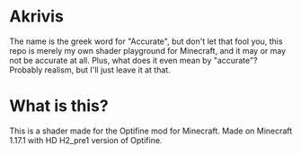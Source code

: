 # Akrivis
The name is the greek word for "Accurate", but don't let that fool you, this repo is merely my own shader playground for Minecraft, and it may or may not be accurate at all.
Plus, what does it even mean by "accurate"? Probably realism, but I'll just leave it at that.

# What is this?
This is a shader made for the Optifine mod for Minecraft. Made on Minecraft 1.17.1 with HD H2_pre1 version of Optifine.
